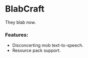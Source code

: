 # BlabCraft

They blab now.

### Features:
- Disconcerting mob text-to-speech.
- Resource pack support.
